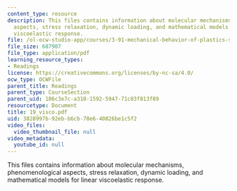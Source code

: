 ```yaml
---
content_type: resource
description: This files contains information about molecular mechanisms, phenomenological
  aspects, stress relaxation, dynamic loading, and mathematical models for linear
  viscoelastic response.
file: /ol-ocw-studio-app/courses/3-91-mechanical-behavior-of-plastics-spring-2007/3828997b92ebb6cb70e640826be1c5f2_19_visco.pdf
file_size: 687907
file_type: application/pdf
learning_resource_types:
- Readings
license: https://creativecommons.org/licenses/by-nc-sa/4.0/
ocw_type: OCWFile
parent_title: Readings
parent_type: CourseSection
parent_uid: 106c3e7c-a318-1592-5947-71c83f813f89
resourcetype: Document
title: 19_visco.pdf
uid: 3828997b-92eb-b6cb-70e6-40826be1c5f2
video_files:
  video_thumbnail_file: null
video_metadata:
  youtube_id: null
---
```

This files contains information about molecular mechanisms, phenomenological aspects, stress relaxation, dynamic loading, and mathematical models for linear viscoelastic response.